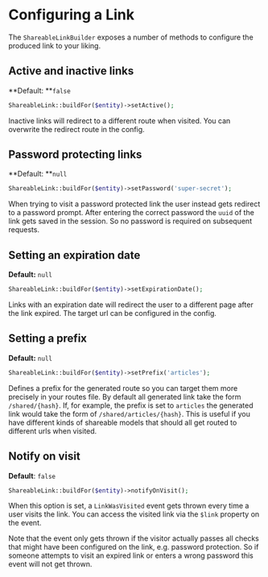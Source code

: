 # Configuring a Link

The `ShareableLinkBuilder` exposes a number of methods to configure the produced link to your liking.

## Active and inactive links

**Default: **`false`

```php
ShareableLink::buildFor($entity)->setActive();
```

Inactive links will redirect to a different route when visited. You can overwrite the redirect route in the config.

## Password protecting links

**Default: **`null`

```php
ShareableLink::buildFor($entity)->setPassword('super-secret');
```

When trying to visit a password protected link the user instead gets redirect to a password prompt. After entering the correct password the `uuid` of the link gets saved in the session. So no password is required on subsequent requests.

## Setting an expiration date

**Default:** `null`

```php
ShareableLink::buildFor($entity)->setExpirationDate();
```

Links with an expiration date will redirect the user to a different page after the link expired. The target url can be configured in the config.

## Setting a prefix

**Default:** `null`

```php
ShareableLink::buildFor($entity)->setPrefix('articles');
```

Defines a prefix for the generated route so you can target them more precisely in your routes file. By default all generated link take the form `/shared/{hash}`. If, for example, the prefix is set to `articles` the generated link would take the form of `/shared/articles/{hash}`. This is useful if you have different kinds of shareable models that should all get routed to different urls when visited.

## Notify on visit

**Default**: `false`

```php
ShareableLink::buildFor($entity)->notifyOnVisit();
```

When this option is set, a `LinkWasVisited` event gets thrown every time a user visits the link. You can access the visited link via the `$link` property on the event.

Note that the event only gets thrown if the visitor actually passes all checks that might have been configured on the link, e.g. password protection. So if someone attempts to visit an expired link or enters a wrong password this event will not get thrown.

